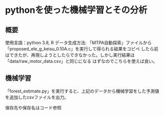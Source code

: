 # pythonを使った機械学習とその分析
## 概要
使用言語：python 3.8, R
データ生成方法: 「MTPA自動探索」ファイルから「proposed_ele_g_keisu_0.10A.c」を実行して得られる結果をコピぺ
したら前はできたが、再現しようとしたらできなかった。しかし実行結果は「data/raw_motor_data.csv」と同じになる
はずなのでこちらを使えば良い。

## 機械学習
「forest_estimate.py」を実行すると、上記のデータから機械学習をした予測値を追加したcsvファイルを出力。

保存先や保存名はコード参照

